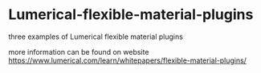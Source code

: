 # Lumerical-flexible-material-plugins

three examples of Lumerical flexible material plugins

more information can be found on website
https://www.lumerical.com/learn/whitepapers/flexible-material-plugins/

